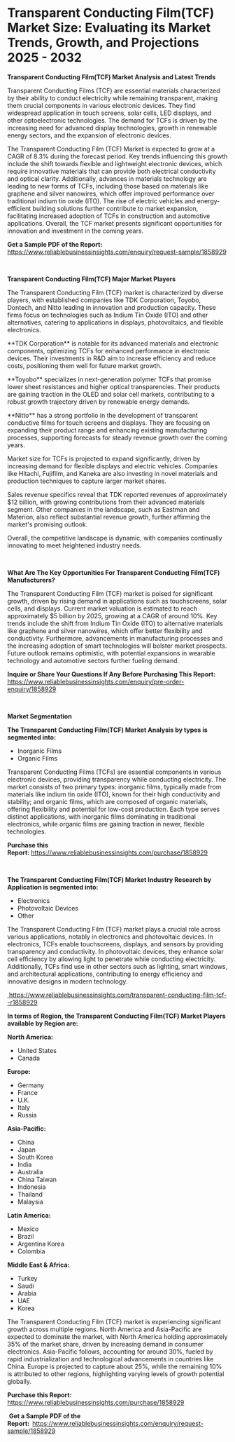 <p><h1>Transparent Conducting Film(TCF) Market Size: Evaluating its Market Trends, Growth, and Projections 2025 - 2032</h1></p><p><strong>Transparent Conducting Film(TCF) Market Analysis and Latest Trends</strong></p>
<p><p>Transparent Conducting Films (TCF) are essential materials characterized by their ability to conduct electricity while remaining transparent, making them crucial components in various electronic devices. They find widespread application in touch screens, solar cells, LED displays, and other optoelectronic technologies. The demand for TCFs is driven by the increasing need for advanced display technologies, growth in renewable energy sectors, and the expansion of electronic devices.</p><p>The Transparent Conducting Film (TCF) Market is expected to grow at a CAGR of 8.3% during the forecast period. Key trends influencing this growth include the shift towards flexible and lightweight electronic devices, which require innovative materials that can provide both electrical conductivity and optical clarity. Additionally, advances in materials technology are leading to new forms of TCFs, including those based on materials like graphene and silver nanowires, which offer improved performance over traditional indium tin oxide (ITO). The rise of electric vehicles and energy-efficient building solutions further contribute to market expansion, facilitating increased adoption of TCFs in construction and automotive applications. Overall, the TCF market presents significant opportunities for innovation and investment in the coming years.</p></p>
<p><strong>Get a Sample PDF of the Report:&nbsp;</strong> <a href="https://www.reliablebusinessinsights.com/enquiry/request-sample/1858929?utm_campaign=1119&utm_medium=2&utm_source=Github&utm_content=ia&utm_term=15042025&utm_id=transparent-conducting-filmtcf">https://www.reliablebusinessinsights.com/enquiry/request-sample/1858929</a></p>
<p>&nbsp;</p>
<p><strong>Transparent Conducting Film(TCF) Major Market Players</strong></p>
<p><p>The Transparent Conducting Film (TCF) market is characterized by diverse players, with established companies like TDK Corporation, Toyobo, Dontech, and Nitto leading in innovation and production capacity. These firms focus on technologies such as Indium Tin Oxide (ITO) and other alternatives, catering to applications in displays, photovoltaics, and flexible electronics.</p><p>**TDK Corporation** is notable for its advanced materials and electronic components, optimizing TCFs for enhanced performance in electronic devices. Their investments in R&D aim to increase efficiency and reduce costs, positioning them well for future market growth.</p><p>**Toyobo** specializes in next-generation polymer TCFs that promise lower sheet resistances and higher optical transparencies. Their products are gaining traction in the OLED and solar cell markets, contributing to a robust growth trajectory driven by renewable energy demands.</p><p>**Nitto** has a strong portfolio in the development of transparent conductive films for touch screens and displays. They are focusing on expanding their product range and enhancing existing manufacturing processes, supporting forecasts for steady revenue growth over the coming years.</p><p>Market size for TCFs is projected to expand significantly, driven by increasing demand for flexible displays and electric vehicles. Companies like Hitachi, Fujifilm, and Kaneka are also investing in novel materials and production techniques to capture larger market shares.</p><p>Sales revenue specifics reveal that TDK reported revenues of approximately $12 billion, with growing contributions from their advanced materials segment. Other companies in the landscape, such as Eastman and Materion, also reflect substantial revenue growth, further affirming the market's promising outlook.</p><p>Overall, the competitive landscape is dynamic, with companies continually innovating to meet heightened industry needs.</p></p>
<p>&nbsp;</p>
<p><strong>What Are The Key Opportunities For Transparent Conducting Film(TCF) Manufacturers?</strong></p>
<p><p>The Transparent Conducting Film (TCF) market is poised for significant growth, driven by rising demand in applications such as touchscreens, solar cells, and displays. Current market valuation is estimated to reach approximately $5 billion by 2025, growing at a CAGR of around 10%. Key trends include the shift from Indium Tin Oxide (ITO) to alternative materials like graphene and silver nanowires, which offer better flexibility and conductivity. Furthermore, advancements in manufacturing processes and the increasing adoption of smart technologies will bolster market prospects. Future outlook remains optimistic, with potential expansions in wearable technology and automotive sectors further fueling demand.</p></p>
<p><strong>Inquire or Share Your Questions If Any Before Purchasing This Report:</strong> <a href="https://www.reliablebusinessinsights.com/enquiry/pre-order-enquiry/1858929?utm_campaign=1119&utm_medium=2&utm_source=Github&utm_content=ia&utm_term=15042025&utm_id=transparent-conducting-filmtcf">https://www.reliablebusinessinsights.com/enquiry/pre-order-enquiry/1858929</a></p>
<p>&nbsp;</p>
<p><strong>Market Segmentation</strong></p>
<p><strong>The Transparent Conducting Film(TCF) Market Analysis by types is segmented into:</strong></p>
<p><ul><li>Inorganic Films</li><li>Organic Films</li></ul></p>
<p><p>Transparent Conducting Films (TCFs) are essential components in various electronic devices, providing transparency while conducting electricity. The market consists of two primary types: inorganic films, typically made from materials like indium tin oxide (ITO), known for their high conductivity and stability; and organic films, which are composed of organic materials, offering flexibility and potential for low-cost production. Each type serves distinct applications, with inorganic films dominating in traditional electronics, while organic films are gaining traction in newer, flexible technologies.</p></p>
<p><strong>Purchase this Report:&nbsp;</strong><a href="https://www.reliablebusinessinsights.com/purchase/1858929?utm_campaign=1119&utm_medium=2&utm_source=Github&utm_content=ia&utm_term=15042025&utm_id=transparent-conducting-filmtcf">https://www.reliablebusinessinsights.com/purchase/1858929</a></p>
<p>&nbsp;</p>
<p><strong>The Transparent Conducting Film(TCF) Market Industry Research by Application is segmented into:</strong></p>
<p><ul><li>Electronics</li><li>Photovoltaic Devices</li><li>Other</li></ul></p>
<p><p>The Transparent Conducting Film (TCF) market plays a crucial role across various applications, notably in electronics and photovoltaic devices. In electronics, TCFs enable touchscreens, displays, and sensors by providing transparency and conductivity. In photovoltaic devices, they enhance solar cell efficiency by allowing light to penetrate while conducting electricity. Additionally, TCFs find use in other sectors such as lighting, smart windows, and architectural applications, contributing to energy efficiency and innovative designs in modern technology.</p></p>
<p><a href="https://www.reliablebusinessinsights.com/transparent-conducting-film-tcf--r1858929?utm_campaign=1119&utm_medium=2&utm_source=Github&utm_content=ia&utm_term=15042025&utm_id=transparent-conducting-filmtcf">&nbsp;https://www.reliablebusinessinsights.com/transparent-conducting-film-tcf--r1858929</a></p>
<p><strong>In terms of Region, the Transparent Conducting Film(TCF) Market Players available by Region are:</strong></p>
<p>
    <p> <strong> North America: </strong>
        <ul>
            <li>United States</li>
            <li>Canada</li>
        </ul>
        </p> 
    <p> <strong> Europe: </strong>
        <ul>
            <li>Germany</li>
            <li>France</li>
            <li>U.K.</li>
            <li>Italy</li>
            <li>Russia</li>
        </ul>
        </p> 
    <p> <strong> Asia-Pacific: </strong>
        <ul>
            <li>China</li>
            <li>Japan</li>
            <li>South Korea</li>
            <li>India</li>
            <li>Australia</li>
            <li>China Taiwan</li>
            <li>Indonesia</li>
            <li>Thailand</li>
            <li>Malaysia</li>
        </ul>
        </p> 
    <p> <strong> Latin America: </strong>
        <ul>
            <li>Mexico</li>
            <li>Brazil</li>
            <li>Argentina Korea</li>
            <li>Colombia</li>
        </ul>
        </p> 
    <p> <strong> Middle East & Africa: </strong>
        <ul>
            <li>Turkey</li>
            <li>Saudi</li>
            <li>Arabia</li>
            <li>UAE</li>
            <li>Korea</li>
        </ul>
    </p>
    </p>
<p><p>The Transparent Conducting Film (TCF) market is experiencing significant growth across multiple regions. North America and Asia-Pacific are expected to dominate the market, with North America holding approximately 35% of the market share, driven by increasing demand in consumer electronics. Asia-Pacific follows, accounting for around 30%, fueled by rapid industrialization and technological advancements in countries like China. Europe is projected to capture about 25%, while the remaining 10% is attributed to other regions, highlighting varying levels of growth potential globally.</p></p>
<p><strong>Purchase this Report: </strong><a href="https://www.reliablebusinessinsights.com/purchase/1858929?utm_campaign=1119&utm_medium=2&utm_source=Github&utm_content=ia&utm_term=15042025&utm_id=transparent-conducting-filmtcf">https://www.reliablebusinessinsights.com/purchase/1858929</a></p>
<p>&nbsp;<strong>Get a Sample PDF of the Report:&nbsp;&nbsp;</strong><a href="https://www.reliablebusinessinsights.com/enquiry/request-sample/1858929?utm_campaign=1119&utm_medium=2&utm_source=Github&utm_content=ia&utm_term=15042025&utm_id=transparent-conducting-filmtcf">https://www.reliablebusinessinsights.com/enquiry/request-sample/1858929</a></p>
<p><strong></strong></p>
<p><p></p><p></p><p></p></p>